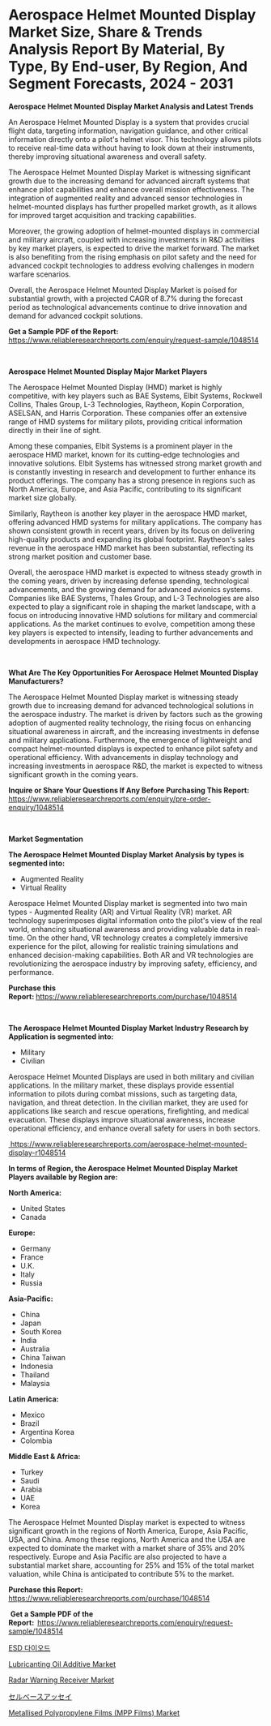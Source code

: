 <p><h1>Aerospace Helmet Mounted Display Market Size, Share & Trends Analysis Report By Material, By Type, By End-user, By Region, And Segment Forecasts, 2024 - 2031</h1></p><p><strong>Aerospace Helmet Mounted Display Market Analysis and Latest Trends</strong></p>
<p><p>An Aerospace Helmet Mounted Display is a system that provides crucial flight data, targeting information, navigation guidance, and other critical information directly onto a pilot's helmet visor. This technology allows pilots to receive real-time data without having to look down at their instruments, thereby improving situational awareness and overall safety.</p><p>The Aerospace Helmet Mounted Display Market is witnessing significant growth due to the increasing demand for advanced aircraft systems that enhance pilot capabilities and enhance overall mission effectiveness. The integration of augmented reality and advanced sensor technologies in helmet-mounted displays has further propelled market growth, as it allows for improved target acquisition and tracking capabilities.</p><p>Moreover, the growing adoption of helmet-mounted displays in commercial and military aircraft, coupled with increasing investments in R&D activities by key market players, is expected to drive the market forward. The market is also benefiting from the rising emphasis on pilot safety and the need for advanced cockpit technologies to address evolving challenges in modern warfare scenarios.</p><p>Overall, the Aerospace Helmet Mounted Display Market is poised for substantial growth, with a projected CAGR of 8.7% during the forecast period as technological advancements continue to drive innovation and demand for advanced cockpit solutions.</p></p>
<p><strong>Get a Sample PDF of the Report:&nbsp;</strong> <a href="https://www.reliableresearchreports.com/enquiry/request-sample/1048514">https://www.reliableresearchreports.com/enquiry/request-sample/1048514</a></p>
<p>&nbsp;</p>
<p><strong>Aerospace Helmet Mounted Display Major Market Players</strong></p>
<p><p>The Aerospace Helmet Mounted Display (HMD) market is highly competitive, with key players such as BAE Systems, Elbit Systems, Rockwell Collins, Thales Group, L-3 Technologies, Raytheon, Kopin Corporation, ASELSAN, and Harris Corporation. These companies offer an extensive range of HMD systems for military pilots, providing critical information directly in their line of sight.</p><p>Among these companies, Elbit Systems is a prominent player in the aerospace HMD market, known for its cutting-edge technologies and innovative solutions. Elbit Systems has witnessed strong market growth and is constantly investing in research and development to further enhance its product offerings. The company has a strong presence in regions such as North America, Europe, and Asia Pacific, contributing to its significant market size globally.</p><p>Similarly, Raytheon is another key player in the aerospace HMD market, offering advanced HMD systems for military applications. The company has shown consistent growth in recent years, driven by its focus on delivering high-quality products and expanding its global footprint. Raytheon's sales revenue in the aerospace HMD market has been substantial, reflecting its strong market position and customer base.</p><p>Overall, the aerospace HMD market is expected to witness steady growth in the coming years, driven by increasing defense spending, technological advancements, and the growing demand for advanced avionics systems. Companies like BAE Systems, Thales Group, and L-3 Technologies are also expected to play a significant role in shaping the market landscape, with a focus on introducing innovative HMD solutions for military and commercial applications. As the market continues to evolve, competition among these key players is expected to intensify, leading to further advancements and developments in aerospace HMD technology.</p></p>
<p>&nbsp;</p>
<p><strong>What Are The Key Opportunities For Aerospace Helmet Mounted Display Manufacturers?</strong></p>
<p><p>The Aerospace Helmet Mounted Display market is witnessing steady growth due to increasing demand for advanced technological solutions in the aerospace industry. The market is driven by factors such as the growing adoption of augmented reality technology, the rising focus on enhancing situational awareness in aircraft, and the increasing investments in defense and military applications. Furthermore, the emergence of lightweight and compact helmet-mounted displays is expected to enhance pilot safety and operational efficiency. With advancements in display technology and increasing investments in aerospace R&D, the market is expected to witness significant growth in the coming years.</p></p>
<p><strong>Inquire or Share Your Questions If Any Before Purchasing This Report:</strong> <a href="https://www.reliableresearchreports.com/enquiry/pre-order-enquiry/1048514">https://www.reliableresearchreports.com/enquiry/pre-order-enquiry/1048514</a></p>
<p>&nbsp;</p>
<p><strong>Market Segmentation</strong></p>
<p><strong>The Aerospace Helmet Mounted Display Market Analysis by types is segmented into:</strong></p>
<p><ul><li>Augmented Reality</li><li>Virtual Reality</li></ul></p>
<p><p>Aerospace Helmet Mounted Display market is segmented into two main types - Augmented Reality (AR) and Virtual Reality (VR) market. AR technology superimposes digital information onto the pilot's view of the real world, enhancing situational awareness and providing valuable data in real-time. On the other hand, VR technology creates a completely immersive experience for the pilot, allowing for realistic training simulations and enhanced decision-making capabilities. Both AR and VR technologies are revolutionizing the aerospace industry by improving safety, efficiency, and performance.</p></p>
<p><strong>Purchase this Report:&nbsp;</strong><a href="https://www.reliableresearchreports.com/purchase/1048514">https://www.reliableresearchreports.com/purchase/1048514</a></p>
<p>&nbsp;</p>
<p><strong>The Aerospace Helmet Mounted Display Market Industry Research by Application is segmented into:</strong></p>
<p><ul><li>Military</li><li>Civilian</li></ul></p>
<p><p>Aerospace Helmet Mounted Displays are used in both military and civilian applications. In the military market, these displays provide essential information to pilots during combat missions, such as targeting data, navigation, and threat detection. In the civilian market, they are used for applications like search and rescue operations, firefighting, and medical evacuation. These displays improve situational awareness, increase operational efficiency, and enhance overall safety for users in both sectors.</p></p>
<p><a href="https://www.reliableresearchreports.com/aerospace-helmet-mounted-display-r1048514">&nbsp;https://www.reliableresearchreports.com/aerospace-helmet-mounted-display-r1048514</a></p>
<p><strong>In terms of Region, the Aerospace Helmet Mounted Display Market Players available by Region are:</strong></p>
<p>
    <p> <strong> North America: </strong>
        <ul>
            <li>United States</li>
            <li>Canada</li>
        </ul>
        </p> 
    <p> <strong> Europe: </strong>
        <ul>
            <li>Germany</li>
            <li>France</li>
            <li>U.K.</li>
            <li>Italy</li>
            <li>Russia</li>
        </ul>
        </p> 
    <p> <strong> Asia-Pacific: </strong>
        <ul>
            <li>China</li>
            <li>Japan</li>
            <li>South Korea</li>
            <li>India</li>
            <li>Australia</li>
            <li>China Taiwan</li>
            <li>Indonesia</li>
            <li>Thailand</li>
            <li>Malaysia</li>
        </ul>
        </p> 
    <p> <strong> Latin America: </strong>
        <ul>
            <li>Mexico</li>
            <li>Brazil</li>
            <li>Argentina Korea</li>
            <li>Colombia</li>
        </ul>
        </p> 
    <p> <strong> Middle East & Africa: </strong>
        <ul>
            <li>Turkey</li>
            <li>Saudi</li>
            <li>Arabia</li>
            <li>UAE</li>
            <li>Korea</li>
        </ul>
    </p>
    </p>
<p><p>The Aerospace Helmet Mounted Display market is expected to witness significant growth in the regions of North America, Europe, Asia Pacific, USA, and China. Among these regions, North America and the USA are expected to dominate the market with a market share of 35% and 20% respectively. Europe and Asia Pacific are also projected to have a substantial market share, accounting for 25% and 15% of the total market valuation, while China is anticipated to contribute 5% to the market.</p></p>
<p><strong>Purchase this Report: </strong><a href="https://www.reliableresearchreports.com/purchase/1048514">https://www.reliableresearchreports.com/purchase/1048514</a></p>
<p>&nbsp;<strong>Get a Sample PDF of the Report:&nbsp;&nbsp;</strong><a href="https://www.reliableresearchreports.com/enquiry/request-sample/1048514">https://www.reliableresearchreports.com/enquiry/request-sample/1048514</a></p>
<p><strong></strong></p>
<p><p><a href="https://github.com/RichardLueilwitz787/Market-Research-Report-List-1/blob/main/861789824949.md">ESD 다이오드</a></p><p><a href="https://www.linkedin.com/pulse/lubricanting-oil-additive-market-size-growth-segmentation-vn9ye?trackingId=GllpyjyuMglxuE2zVrFoxA%3D%3D">Lubricanting Oil Additive Market</a></p><p><a href="https://github.com/Sherrillcrooksxa8i18ucf2m/Market-Research-Report-List-2/blob/main/radar-warning-receiver-market.md">Radar Warning Receiver Market</a></p><p><a href="https://github.com/JacksonWiza1924/Market-Research-Report-List-1/blob/main/515979527029.md">セルベースアッセイ</a></p><p><a href="https://www.linkedin.com/pulse/metallised-polypropylene-films-mpp-market-share-amp-new-trends-vi0zc?trackingId=hzrLGQHvqbf%2BlJ4RgjaTSQ%3D%3D">Metallised Polypropylene Films (MPP Films) Market</a></p></p>